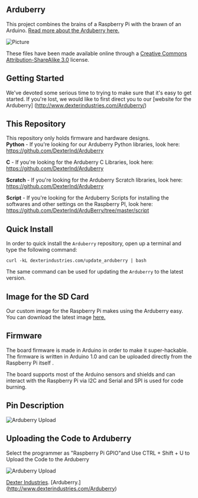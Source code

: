 ## **Arduberry**
This project combines the brains of a Raspberry Pi with the brawn of an Arduino.  [Read more about the Arduberry here.](http://www.dexterindustries.com/Arduberry)

![Picture](Arduberry_Logo_3%20copy.jpg)

These files have been made available online through a [Creative Commons Attribution-ShareAlike 3.0](http://creativecommons.org/licenses/by-sa/3.0/) license.

## Getting Started

We've devoted some serious time to trying to make sure that it's easy to get started.  If you're lost, we would like to first direct you to our [website for the Arduberry] (http://www.dexterindustries.com/Arduberry/)

## This Repository

This repository only holds firmware and hardware designs.  
**Python** - If you're looking for our Arduberry Python libraries, look here:	https://github.com/DexterInd/Arduberry
	
**C** - If you're looking for the Arduberry C Libraries, look here: 		https://github.com/DexterInd/Arduberry
	
**Scratch** - If you're looking for the Arduberry Scratch libraries, look here:	https://github.com/DexterInd/Arduberry

**Script** - If you're looking for the Arduberry Scripts for installing the softwares and other settings on the Raspberry PI, look here:	https://github.com/DexterInd/ArduBerry/tree/master/script

## Quick Install

In order to quick install the `Arduberry` repository, open up a terminal and type the following command:
```
curl -kL dexterindustries.com/update_arduberry | bash
```
The same command can be used for updating the `Arduberry` to the latest version.

## Image for the SD Card
Our custom image for the Raspberry Pi makes using the Arduberry easy. You can download the latest image [here.](http://www.dexterindustries.com/howto/raspberry-pi-tutorials/install-raspbian-for-robots-image-on-an-sd-card/)
	
## Firmware
The board firmware is made in Arduino in order to make it super-hackable.  The firmware is written in Arduino 1.0 and can be uploaded directly from the Raspberry Pi itself .

The board supports most of the Arduino sensors and shields and can interact with the Raspberry Pi via I2C and Serial and SPI is used for code burning.

## Pin Description
![ Arduberry Upload ](Arduberry_hardware_description.png)

## Uploading the Code to Arduberry
Select the programmer as "Raspberry Pi GPIO"and Use CTRL + Shift + U to Upload the Code to the Arduberry

![Arduberry Upload](uploadProgram.JPG)



[Dexter Industries](http://www.dexterindustries.com/).
[Arduberry.] (http://www.dexterindustries.com/Arduberry)
